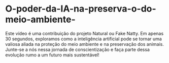 # O-poder-da-IA-na-preserva-o-do-meio-ambiente-
Este vídeo é uma contribuição do projeto Natural ou Fake Natty. Em apenas 30 segundos, exploramos como a inteligência artificial pode se tornar uma valiosa aliada na proteção do meio ambiente e na preservação dos animais. Junte-se a nós nessa jornada de conscientização e faça parte dessa evolução rumo a um futuro mais sustentável!
